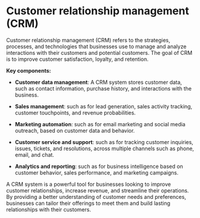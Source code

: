 # Customer relationship management (CRM)

Customer relationship management (CRM) refers to the strategies, processes, and technologies that businesses use to manage and analyze interactions with their customers and potential customers. The goal of CRM is to improve customer satisfaction, loyalty, and retention.

**Key components:**

* **Customer data management**: A CRM system stores customer data, such as contact information, purchase history, and interactions with the business.

* **Sales management**: such as for lead generation, sales activity tracking, customer touchpoints, and revenue probabilities.

* **Marketing automation**: such as for email marketing and social media outreach, based on customer data and behavior.

* **Customer service and support**: such as for tracking customer inquiries, issues, tickets, and resolutions, across multiple channels such as phone, email, and chat.

* **Analytics and reporting**: such as for business intelligence based on customer behavior, sales performance, and marketing campaigns.

A CRM system is a powerful tool for businesses looking to improve customer relationships, increase revenue, and streamline their operations. By providing a better understanding of customer needs and preferences, businesses can tailor their offerings to meet them and build lasting relationships with their customers.
